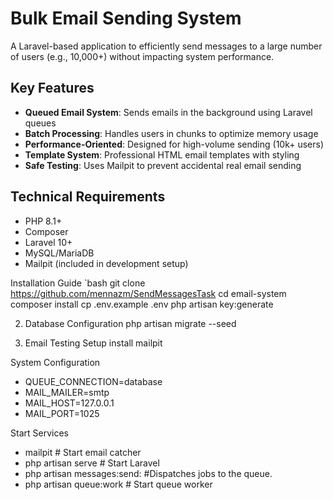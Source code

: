 # Bulk Email Sending System

A Laravel-based application to efficiently send messages to a large number of users (e.g., 10,000+) without impacting system performance.

## Key Features
- **Queued Email System**: Sends emails in the background using Laravel queues
- **Batch Processing**: Handles users in chunks to optimize memory usage
-  **Performance-Oriented**: Designed for high-volume sending (10k+ users)
-  **Template System**: Professional HTML email templates with styling
-  **Safe Testing**: Uses Mailpit to prevent accidental real email sending

## Technical Requirements
- PHP 8.1+
- Composer
- Laravel 10+
- MySQL/MariaDB
- Mailpit (included in development setup)

Installation Guide
`bash
git clone https://github.com/mennazm/SendMessagesTask
cd email-system
composer install
cp .env.example .env
php artisan key:generate


2. Database Configuration
php artisan migrate --seed

3. Email Testing Setup
install mailpit

System Configuration

- QUEUE_CONNECTION=database
- MAIL_MAILER=smtp
- MAIL_HOST=127.0.0.1
- MAIL_PORT=1025

Start Services

- mailpit # Start email catcher
- php artisan serve # Start Laravel
- php artisan messages:send: #Dispatches jobs to the queue.
- php artisan queue:work # Start queue worker